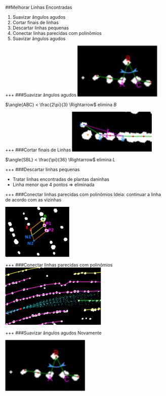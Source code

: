 ##Melhorar Linhas Encontradas
1. Suavizar ângulos agudos
2. Cortar finais de linhas
3. Descartar linhas pequenas
4. Conectar linhas parecidas com polinômios
5. Suavizar ângulos agudos

+++
###Suavizar ângulos agudos
<img alt="Suavização" src="assets/agudo.png" width="50%"/>

$\angle{ABC} < \frac{2\pi}{3} \Rightarrow$ elimina $B$

+++
###Cortar finais de Linhas
<img alt="Final de linha" src="assets/ends.png" width="50%"/>

$\angle{SBL} < \frac{\pi}{36} \Rightarrow$ elimina $L$

+++
###Descartar linhas pequenas
- Tratar linhas encontradas de plantas daninhas
- Linha menor que 4 pontos $\Rightarrow$ eliminada

+++
###Conectar linhas parecidas com polinômios
Ideia: continuar a linha de acordo com as vizinhas

<img alt="Paralelogramo" src="assets/paralelogramo.png" width="40%"/>

+++
###Conectar linhas parecidas com polinômios
<img alt="Previsão" src="assets/res2.png" width="60%"/>


+++
###Suavizar ângulos agudos
Novamente

<img alt="Suavização" src="assets/agudo.png" width="50%"/>
